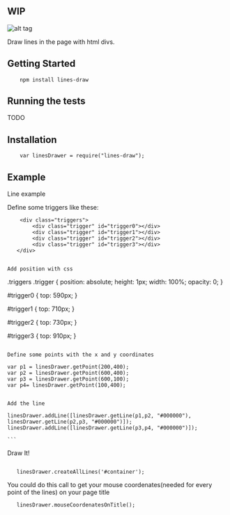 
##  WIP

![alt tag](http://i.imgur.com/zSLrLyu.png)

Draw lines in the page with html divs.

## Getting Started

```
    npm install lines-draw
```

## Running the tests

TODO

## Installation

```
    var linesDrawer = require("lines-draw");
```

## Example

Line example

Define some triggers like these:

```
    <div class="triggers">
        <div class="trigger" id="trigger0"></div>
        <div class="trigger" id="trigger1"></div>
        <div class="trigger" id="trigger2"></div>
        <div class="trigger" id="trigger3"></div>
   </div>


Add position with css

```
.triggers .trigger {
    position: absolute;
    height: 1px;
    width: 100%;
    opacity: 0;
}

#trigger0 {
    top: 590px;
}

#trigger1 {
    top: 710px;
}

#trigger2 {
    top: 730px;
}

#trigger3 {
    top: 910px;
}
```

Define some points with the x and y coordinates

```
    var p1 = linesDrawer.getPoint(200,400);
    var p2 = linesDrawer.getPoint(600,400);
    var p3 = linesDrawer.getPoint(600,100);
    var p4= linesDrawer.getPoint(100,400);

```

Add the line

```
 
    linesDrawer.addLine([linesDrawer.getLine(p1,p2, "#000000"), linesDrawer.getLine(p2,p3, "#000000")]);
    linesDrawer.addLine([linesDrawer.getLine(p3,p4, "#000000")]);
    
    ```
 
 
 Draw It!

```
 
   linesDrawer.createAllLines('#container');

```

You could do this call to get your mouse coordenates(needed for every point of the lines) on your page title

```
   linesDrawer.mouseCoordenatesOnTitle();
```